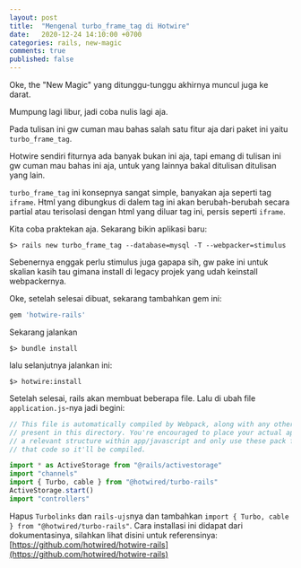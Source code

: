 ```yaml
---
layout: post
title:  "Mengenal turbo_frame_tag di Hotwire"
date:   2020-12-24 14:10:00 +0700
categories: rails, new-magic
comments: true
published: false
---
```


Oke, the "New Magic" yang ditunggu-tunggu akhirnya muncul juga ke darat.

Mumpung lagi libur, jadi coba nulis lagi aja.

Pada tulisan ini gw cuman mau bahas salah satu fitur aja dari paket ini yaitu `turbo_frame_tag`. 

Hotwire sendiri fiturnya ada banyak bukan ini aja, tapi emang di tulisan ini gw cuman mau bahas ini aja, untuk yang lainnya bakal ditulisan ditulisan yang lain.

`turbo_frame_tag` ini konsepnya sangat simple, banyakan aja seperti tag `iframe`. Html yang dibungkus di dalem tag ini akan berubah-berubah secara partial atau terisolasi dengan html yang diluar tag ini, persis seperti `iframe`. 

Kita coba praktekan aja. Sekarang bikin aplikasi baru:

```
$> rails new turbo_frame_tag --database=mysql -T --webpacker=stimulus 
```

Sebenernya enggak perlu stimulus juga gapapa sih, gw pake ini untuk skalian kasih tau gimana install di legacy projek yang udah keinstall webpackernya.

Oke, setelah selesai dibuat, sekarang tambahkan gem ini:

```rb
gem 'hotwire-rails'
```

Sekarang jalankan 
```
$> bundle install
```

lalu selanjutnya jalankan ini:

```
$> hotwire:install
```

Setelah selesai, rails akan membuat beberapa file. Lalu di ubah file `application.js`-nya jadi begini:

```js
// This file is automatically compiled by Webpack, along with any other files
// present in this directory. You're encouraged to place your actual application logic in
// a relevant structure within app/javascript and only use these pack files to reference
// that code so it'll be compiled.

import * as ActiveStorage from "@rails/activestorage"
import "channels"
import { Turbo, cable } from "@hotwired/turbo-rails"
ActiveStorage.start()
import "controllers"
```

Hapus `Turbolinks` dan `rails-ujs`nya dan tambahkan `import { Turbo, cable } from "@hotwired/turbo-rails"`. Cara installasi ini didapat dari dokumentasinya, silahkan lihat disini untuk referensinya: [https://github.com/hotwired/hotwire-rails](https://github.com/hotwired/hotwire-rails)
